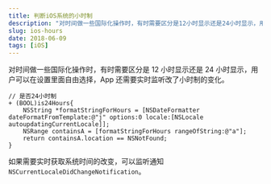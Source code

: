 ```yaml
---
title: 判断iOS系统的小时制
description: "对时间做一些国际化操作时，有时需要区分是12小时显示还是24小时显示，用户可以在设置里面自由选择，App 还需要实时监听改了小时制的变化。"
slug: ios-hours
date: 2018-06-09
tags: [iOS]
---
```


对时间做一些国际化操作时，有时需要区分是 12 小时显示还是 24 小时显示，用户可以在设置里面自由选择，App 还需要实时监听改了小时制的变化。

<!-- truncate -->

```objc
// 是否24小时制
+ (BOOL)is24Hours{
    NSString *formatStringForHours = [NSDateFormatter dateFormatFromTemplate:@"j" options:0 locale:[NSLocale autoupdatingCurrentLocale]];
    NSRange containsA = [formatStringForHours rangeOfString:@"a"];
    return containsA.location == NSNotFound;
}
```

如果需要实时获取系统时间的改变，可以监听通知`NSCurrentLocaleDidChangeNotification`。

